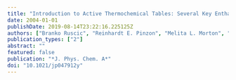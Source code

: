 ```yaml
---
title: "Introduction to Active Thermochemical Tables: Several Key Enthalpies of Formation Revisited"
date: 2004-01-01
publishDate: 2019-08-14T23:22:16.225125Z
authors: ["Branko Ruscic", "Reinhardt E. Pinzon", "Melita L. Morton", "Gregor von Laszevski", "Sandra J. Bittner", "Sandeep G. Nijsure", "Kaizar A. Amin", "Michael Minkoff", "Albert F. Wagner"]
publication_types: ["2"]
abstract: ""
featured: false
publication: "*J. Phys. Chem. A*"
doi: "10.1021/jp047912y"
---
```


